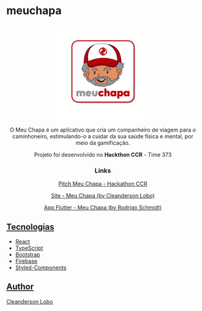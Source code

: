 # meuchapa

<p align="center">
  <a href="https://github.com/cleandersonlobo/meuchapa-site">
    <img src="./public/assets/images/meuchapa_logo.png" alt="Logo" width=250 height=250>
  </a>
  </p>
  <p align="center">
   O Meu Chapa é um aplicativo que cria um companheiro de viagem para o caminhoneiro, estimulando-o a cuidar da sua saúde física e mental, por meio da gamificação.
  </p>
  <p align="center">
   Projeto foi desenvolvido no <b>Hackthon CCR</b> - Time 373
  </p>
  <p>
</p>

<h3 align="center">
  <b>Links</b>
</h3>

<p align="center">
  <a href="https://www.youtube.com/watch?v=UoUB45ikNcY"> Pitch Meu Chapa - Hackathon CCR
  <p>
</p>

<p align="center">
  <a href="https://meuchapa-d39a9.web.app/"> Site - Meu Chapa (by Cleanderson Lobo)
  <p>
</p>

<p align="center">
  <a href="https://github.com/rsn86/meuchapa"> App Flutter - Meu Chapa (by Rodrigo Schmidt)
  <p>
</p>

## Tecnologias

- React
- TypeScript
- Bootstrap
- Firebase
- Styled-Components


## Author

[Cleanderson Lobo](https://www.linkedin.com/in/cleandersonlobo/)